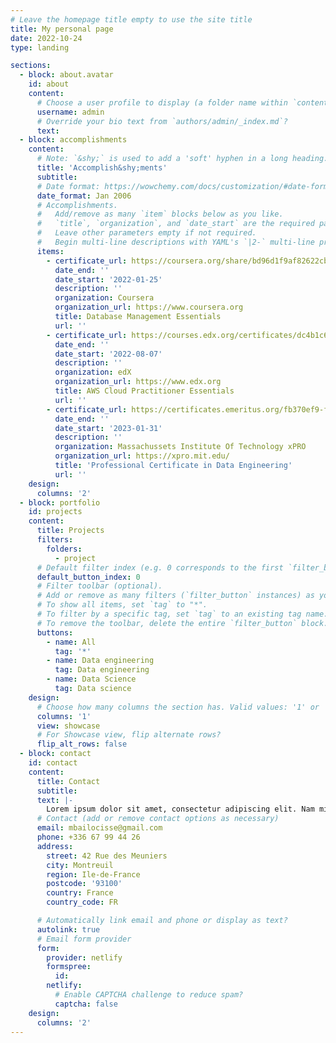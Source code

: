 ```yaml
---
# Leave the homepage title empty to use the site title
title: My personal page
date: 2022-10-24
type: landing

sections:
  - block: about.avatar
    id: about
    content:
      # Choose a user profile to display (a folder name within `content/authors/`)
      username: admin
      # Override your bio text from `authors/admin/_index.md`?
      text:
  - block: accomplishments
    content:
      # Note: `&shy;` is used to add a 'soft' hyphen in a long heading.
      title: 'Accomplish&shy;ments'
      subtitle:
      # Date format: https://wowchemy.com/docs/customization/#date-format
      date_format: Jan 2006
      # Accomplishments.
      #   Add/remove as many `item` blocks below as you like.
      #   `title`, `organization`, and `date_start` are the required parameters.
      #   Leave other parameters empty if not required.
      #   Begin multi-line descriptions with YAML's `|2-` multi-line prefix.
      items:
        - certificate_url: https://coursera.org/share/bd96d1f9af82622cbbd8085514e2c9c7
          date_end: ''
          date_start: '2022-01-25'
          description: ''
          organization: Coursera
          organization_url: https://www.coursera.org
          title: Database Management Essentials
          url: ''
        - certificate_url: https://courses.edx.org/certificates/dc4b1c6aa5e44832a504b88e93e201ec
          date_end: ''
          date_start: '2022-08-07'
          description: ''
          organization: edX
          organization_url: https://www.edx.org
          title: AWS Cloud Practitioner Essentials
          url: ''
        - certificate_url: https://certificates.emeritus.org/fb370ef9-f647-49c6-b1c7-1bc8be0b1a90
          date_end: ''
          date_start: '2023-01-31'
          description: ''
          organization: Massachussets Institute Of Technology xPRO
          organization_url: https://xpro.mit.edu/
          title: 'Professional Certificate in Data Engineering'
          url: ''
    design:
      columns: '2'
  - block: portfolio
    id: projects
    content:
      title: Projects
      filters:
        folders:
          - project
      # Default filter index (e.g. 0 corresponds to the first `filter_button` instance below).
      default_button_index: 0
      # Filter toolbar (optional).
      # Add or remove as many filters (`filter_button` instances) as you like.
      # To show all items, set `tag` to "*".
      # To filter by a specific tag, set `tag` to an existing tag name.
      # To remove the toolbar, delete the entire `filter_button` block.
      buttons:
        - name: All
          tag: '*'
        - name: Data engineering
          tag: Data engineering
        - name: Data Science
          tag: Data science
    design:
      # Choose how many columns the section has. Valid values: '1' or '2'.
      columns: '1'
      view: showcase
      # For Showcase view, flip alternate rows?
      flip_alt_rows: false
  - block: contact
    id: contact
    content:
      title: Contact
      subtitle:
      text: |-
        Lorem ipsum dolor sit amet, consectetur adipiscing elit. Nam mi diam, venenatis ut magna et, vehicula efficitur enim.
      # Contact (add or remove contact options as necessary)
      email: mbailocisse@gmail.com
      phone: +336 67 99 44 26
      address:
        street: 42 Rue des Meuniers
        city: Montreuil
        region: Ile-de-France
        postcode: '93100'
        country: France
        country_code: FR

      # Automatically link email and phone or display as text?
      autolink: true
      # Email form provider
      form:
        provider: netlify
        formspree:
          id:
        netlify:
          # Enable CAPTCHA challenge to reduce spam?
          captcha: false
    design:
      columns: '2'
---
```

